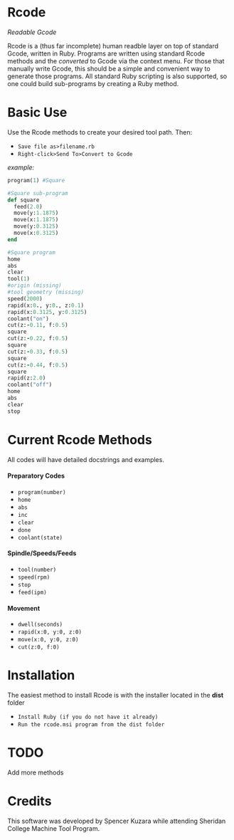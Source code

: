 # Rcode

_Readable Gcode_

Rcode is a (thus far incomplete) human readble layer on top of standard Gcode, written in Ruby. Programs are written using standard Rcode methods and the _converted_ to Gcode via the context menu. For those that manually write Gcode, this should be a simple and convenient way to generate those programs. All standard Ruby scripting is also supported, so one could build sub-programs by creating a Ruby method.

# Basic Use

Use the Rcode methods to create your desired tool path.
Then:
* ```Save file as>filename.rb``` 
* ```Right-click>Send To>Convert to Gcode```

_example:_
```ruby
program(1) #Square

#Square sub-program
def square
  feed(2.0)
  move(y:1.1875)
  move(x:1.1875)
  move(y:0.3125)
  move(x:0.3125)
end

#Square program
home
abs
clear
tool(1)
#origin (missing)
#tool geometry (missing)
speed(2000)
rapid(x:0., y:0., z:0.1)
rapid(x:0.3125, y:0.3125)
coolant("on")
cut(z:-0.11, f:0.5)
square
cut(z:-0.22, f:0.5)
square
cut(z:-0.33, f:0.5)
square
cut(z:-0.44, f:0.5)
square
rapid(z:2.0)
coolant("off")
home
abs
clear
stop
```

# Current Rcode Methods

All codes will have detailed docstrings and examples.
#### Preparatory Codes
* ```program(number)```
* ```home```
* ```abs```
* ```inc```
* ```clear```
* ```done```
* ```coolant(state)```

#### Spindle/Speeds/Feeds
* ```tool(number)```
* ```speed(rpm)```
* ```stop```
* ```feed(ipm)```

#### Movement
* ```dwell(seconds)```
* ```rapid(x:0, y:0, z:0)```
* ```move(x:0, y:0, z:0)```
* ```cut(z:0, f:0)```

# Installation

The easiest method to install Rcode is with the installer located in the **dist** folder

* ```Install Ruby (if you do not have it already)```
* ```Run the rcode.msi program from the dist folder```

# TODO

Add more methods

# Credits

This software was developed by Spencer Kuzara while attending Sheridan College Machine Tool Program.